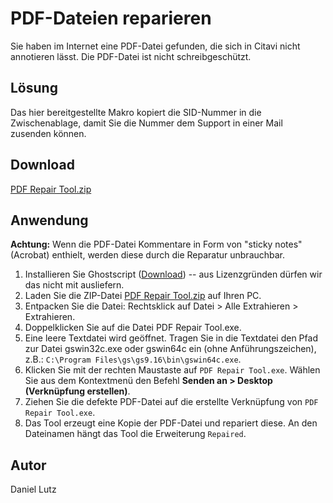 # PDF-Dateien reparieren

Sie haben im Internet eine PDF-Datei gefunden, die sich in Citavi nicht annotieren lässt. Die PDF-Datei ist nicht schreibgeschützt.


## Lösung
Das hier bereitgestellte Makro kopiert die SID-Nummer in die Zwischenablage, damit Sie die Nummer dem Support in einer Mail zusenden können.

## Download

[PDF Repair Tool.zip](pdf_repair_tool.zip)

## Anwendung

**Achtung:** Wenn die PDF-Datei Kommentare in Form von "sticky notes" (Acrobat) enthielt, werden diese durch die Reparatur unbrauchbar.

1. Installieren Sie Ghostscript ([Download](https://www.ghostscript.com/download/gsdnld.html)) --  aus Lizenzgründen dürfen wir das nicht mit ausliefern.
1. Laden Sie die ZIP-Datei [PDF Repair Tool.zip](pdf_repair_tool.zip) auf Ihren PC.
1. Entpacken Sie die Datei: Rechtsklick auf Datei > Alle Extrahieren > Extrahieren.
1. Doppelklicken Sie auf die Datei PDF Repair Tool.exe.
1. Eine leere Textdatei wird geöffnet. Tragen Sie in die Textdatei den Pfad zur Datei gswin32c.exe oder gswin64c ein (ohne Anführungszeichen), z.B.: `C:\Program Files\gs\gs9.16\bin\gswin64c.exe`.
1. Klicken Sie mit der rechten Maustaste auf `PDF Repair Tool.exe`. Wählen Sie aus dem Kontextmenü den Befehl **Senden an > Desktop (Verknüpfung erstellen)**.
1. Ziehen Sie die defekte PDF-Datei auf die erstellte Verknüpfung von `PDF Repair Tool.exe`.
1. Das Tool erzeugt eine Kopie der PDF-Datei und repariert diese. An den Dateinamen hängt das Tool die Erweiterung `Repaired`.

## Autor
Daniel Lutz